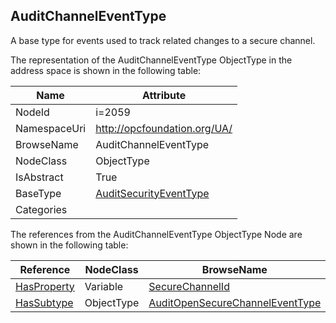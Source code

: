 <!-- objecttype -->
## AuditChannelEventType
A base type for events used to track related changes to a secure channel.  
<!-- end of text -->
The representation of the AuditChannelEventType ObjectType in the address space is shown in the following table:  

|Name|Attribute|
|---|---|
|NodeId|i=2059|
|NamespaceUri|http://opcfoundation.org/UA/|
|BrowseName|AuditChannelEventType|
|NodeClass|ObjectType|
|IsAbstract|True|
|BaseType|[AuditSecurityEventType](../../ObjectTypes/AuditSecurityEventType/readme.md)|
|Categories||

The references from the AuditChannelEventType ObjectType Node are shown in the following table:  

|Reference|NodeClass|BrowseName|DataType|TypeDefinition|ModellingRule|
|---|---|---|---|---|---|
|[HasProperty](../../ReferenceTypes/HasProperty/readme.md)|Variable|[SecureChannelId](#SecureChannelId)|[String](../../DataTypes/String/readme.md)|[PropertyType](../../VariableTypes/PropertyType/readme.md)|[Mandatory](../../Objects/Mandatory/readme.md)|
|[HasSubtype](../../ReferenceTypes/HasSubtype/readme.md)|ObjectType|[AuditOpenSecureChannelEventType](#AuditOpenSecureChannelEventType)||||


